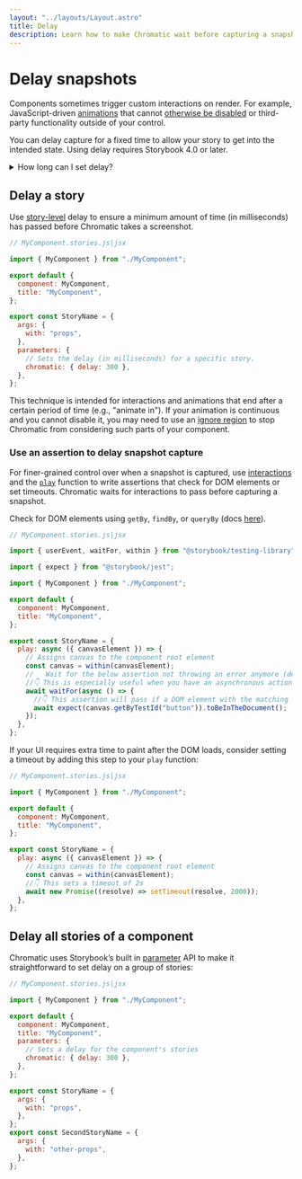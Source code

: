 ```yaml
---
layout: "../layouts/Layout.astro"
title: Delay
description: Learn how to make Chromatic wait before capturing a snapshot
---
```


# Delay snapshots

Components sometimes trigger custom interactions on render. For example, JavaScript-driven [animations](animations#javascript-animations) that cannot [otherwise be disabled](snapshots#improve-snapshot-consistency) or third-party functionality outside of your control.

You can delay capture for a fixed time to allow your story to get into the intended state. Using delay requires Storybook 4.0 or later.

<details>
<summary>How long can I set delay?</summary>

The maximum time for snapshot capture is 15s. Your story should finish loading resources and be ready to capture in 15s.

</details>

## Delay a story

Use [story-level](https://storybook.js.org/docs/react/writing-stories/parameters#story-parameters) delay to ensure a minimum amount of time (in milliseconds) has passed before Chromatic takes a screenshot.

```js
// MyComponent.stories.js|jsx

import { MyComponent } from "./MyComponent";

export default {
  component: MyComponent,
  title: "MyComponent",
};

export const StoryName = {
  args: {
    with: "props",
  },
  parameters: {
    // Sets the delay (in milliseconds) for a specific story.
    chromatic: { delay: 300 },
  },
};
```

This technique is intended for interactions and animations that end after a certain period of time (e.g., "animate in"). If your animation is continuous and you cannot disable it, you may need to use an [ignore region](ignoring-elements) to stop Chromatic from considering such parts of your component.

### Use an assertion to delay snapshot capture

For finer-grained control over when a snapshot is captured, use [interactions](interactions) and the [`play`](https://storybook.js.org/docs/react/writing-stories/play-function) function to write assertions that check for DOM elements or set timeouts. Chromatic waits for interactions to pass before capturing a snapshot.

Check for DOM elements using `getBy`, `findBy`, or `queryBy` (docs [here](https://testing-library.com/docs/dom-testing-library/cheatsheet/#queries)).

```javascript
// MyComponent.stories.js|jsx

import { userEvent, waitFor, within } from "@storybook/testing-library";

import { expect } from "@storybook/jest";

import { MyComponent } from "./MyComponent";

export default {
  component: MyComponent,
  title: "MyComponent",
};

export const StoryName = {
  play: async ({ canvasElement }) => {
    // Assigns canvas to the component root element
    const canvas = within(canvasElement);
    //   Wait for the below assertion not throwing an error anymore (default timeout is 1000ms)
    //👇 This is especially useful when you have an asynchronous action or component that you want to wait for
    await waitFor(async () => {
      //👇 This assertion will pass if a DOM element with the matching id exists
      await expect(canvas.getByTestId("button")).toBeInTheDocument();
    });
  },
};
```

If your UI requires extra time to paint after the DOM loads, consider setting a timeout by adding this step to your `play` function:

```javascript
// MyComponent.stories.js|jsx

import { MyComponent } from "./MyComponent";

export default {
  component: MyComponent,
  title: "MyComponent",
};

export const StoryName = {
  play: async ({ canvasElement }) => {
    // Assigns canvas to the component root element
    const canvas = within(canvasElement);
    //👇 This sets a timeout of 2s
    await new Promise((resolve) => setTimeout(resolve, 2000));
  },
};
```

## Delay all stories of a component

Chromatic uses Storybook’s built in [parameter](https://storybook.js.org/docs/react/writing-stories/parameters#component-parameters) API to make it straightforward to set delay on a group of stories:

```js
// MyComponent.stories.js|jsx

import { MyComponent } from "./MyComponent";

export default {
  component: MyComponent,
  title: "MyComponent",
  parameters: {
    // Sets a delay for the component's stories
    chromatic: { delay: 300 },
  },
};

export const StoryName = {
  args: {
    with: "props",
  },
};
export const SecondStoryName = {
  args: {
    with: "other-props",
  },
};
```
